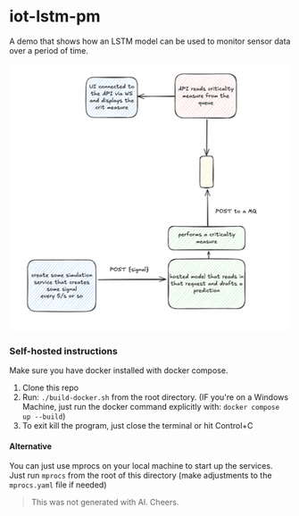 # iot-lstm-pm

A demo that shows how an LSTM model can be used to monitor sensor data over a period of time.

![system overview](./assets/image_1.png)

### Self-hosted instructions

Make sure you have docker installed with docker compose.

1. Clone this repo
2. Run: `./build-docker.sh` from the root directory. (IF you're on a Windows Machine, just run the docker command explicitly with: `docker compose up --build`)
3. To exit kill the program, just close the terminal or hit Control+C

#### Alternative

You can just use mprocs on your local machine to start up the services. Just run `mprocs` from the root of this directory (make adjustments to the `mprocs.yaml` file if needed)

> This was not generated with AI. Cheers.
